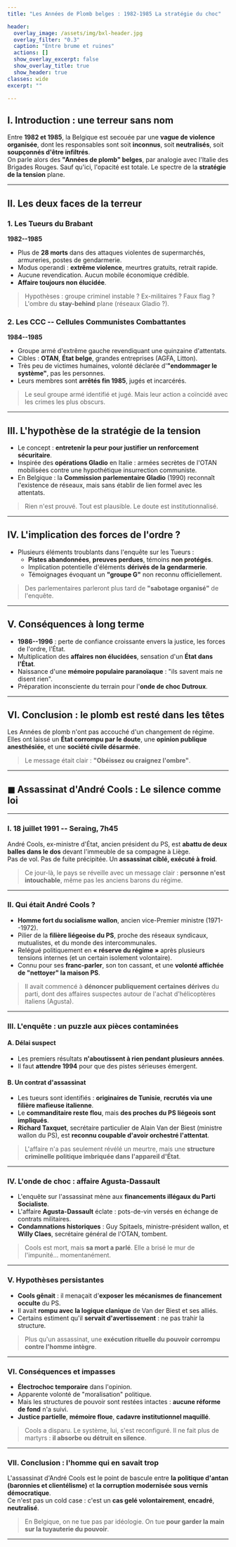 ```yaml
---
title: "Les Années de Plomb belges : 1982-1985 La stratégie du choc"

header:
  overlay_image: /assets/img/bxl-header.jpg
  overlay_filter: "0.3"
  caption: "Entre brume et ruines"
  actions: []
  show_overlay_excerpt: false
  show_overlay_title: true
  show_header: true
classes: wide
excerpt: ""

---
```




## I. Introduction : une terreur sans nom

Entre **1982 et 1985**, la Belgique est secouée par une **vague de violence organisée**, dont les responsables sont soit **inconnus**, soit **neutralisés**, soit **soupçonnés d'être infiltrés**.  
On parle alors des **"Années de plomb" belges**, par analogie avec l'Italie des Brigades Rouges. Sauf qu'ici, l'opacité est totale. Le spectre de la **stratégie de la tension** plane.

------------------------------------------------------------------------

## II. Les deux faces de la terreur

### 1. **Les Tueurs du Brabant**

**1982--1985**  
- Plus de **28 morts** dans des attaques violentes de supermarchés, armureries, postes de gendarmerie.
- Modus operandi : **extrême violence**, meurtres gratuits, retrait rapide.
- Aucune revendication. Aucun mobile économique crédible.
- **Affaire toujours non élucidée**.

> Hypothèses : groupe criminel instable ? Ex-militaires ? Faux flag ?  
> L'ombre du **stay-behind** plane (réseaux Gladio ?).

### 2. **Les CCC -- Cellules Communistes Combattantes**

**1984--1985**  
- Groupe armé d'extrême gauche revendiquant une quinzaine d'attentats.
- Cibles : **OTAN**, **État belge**, grandes entreprises (AGFA, Litton).
- Très peu de victimes humaines, volonté déclarée d'**"endommager le système"**, pas les personnes.
- Leurs membres sont **arrêtés fin 1985**, jugés et incarcérés.

> Le seul groupe armé identifié et jugé. Mais leur action a coïncidé avec les crimes les plus obscurs.

------------------------------------------------------------------------

## III. L'hypothèse de la stratégie de la tension

- Le concept : **entretenir la peur pour justifier un renforcement sécuritaire**.
- Inspirée des **opérations Gladio** en Italie : armées secrètes de l'OTAN mobilisées contre une hypothétique insurrection communiste.
- En Belgique : la **Commission parlementaire Gladio** (1990) reconnaît l'existence de réseaux, mais sans établir de lien formel avec les attentats.

> Rien n'est prouvé. Tout est plausible. Le doute est institutionnalisé.

------------------------------------------------------------------------

## IV. L'implication des forces de l'ordre ?

- Plusieurs éléments troublants dans l'enquête sur les Tueurs :
  - **Pistes abandonnées**, **preuves perdues**, témoins **non protégés**.
  - Implication potentielle d'éléments **dérivés de la gendarmerie**.
  - Témoignages évoquant un **"groupe G"** non reconnu officiellement.

> Des parlementaires parleront plus tard de **"sabotage organisé"** de l'enquête.

------------------------------------------------------------------------

## V. Conséquences à long terme

- **1986--1996** : perte de confiance croissante envers la justice, les forces de l'ordre, l'État.
- Multiplication des **affaires non élucidées**, sensation d'un **État dans l'État**.
- Naissance d'une **mémoire populaire paranoïaque** : "ils savent mais ne disent rien".
- Préparation inconsciente du terrain pour l'**onde de choc Dutroux**.

------------------------------------------------------------------------

## VI. Conclusion : le plomb est resté dans les têtes

Les Années de plomb n'ont pas accouché d'un changement de régime.  
Elles ont laissé un **État corrompu par le doute**, une **opinion publique anesthésiée**, et une **société civile désarmée**.

> Le message était clair : **"Obéissez ou craignez l'ombre"**.

------------------------------------------------------------------------


## ◼︎ Assassinat d'André Cools : Le silence comme loi

------------------------------------------------------------------------

### I. 18 juillet 1991 -- Seraing, 7h45

André Cools, ex-ministre d'État, ancien président du PS, est **abattu de deux balles dans le dos** devant l'immeuble de sa compagne à Liège.  
Pas de vol. Pas de fuite précipitée. Un **assassinat ciblé, exécuté à froid**.

> Ce jour-là, le pays se réveille avec un message clair : **personne n'est intouchable**, même pas les anciens barons du régime.

------------------------------------------------------------------------

### II. Qui était André Cools ?

- **Homme fort du socialisme wallon**, ancien vice-Premier ministre (1971--1972).
- Pilier de la **filière liégeoise du PS**, proche des réseaux syndicaux, mutualistes, et du monde des intercommunales.
- Relégué politiquement en **« réserve du régime »** après plusieurs tensions internes (et un certain isolement volontaire).
- Connu pour ses **franc-parler**, son ton cassant, et une **volonté affichée de "nettoyer" la maison PS**.

> Il avait commencé à **dénoncer publiquement certaines dérives** du parti, dont des affaires suspectes autour de l'achat d'hélicoptères italiens (Agusta).

------------------------------------------------------------------------

### III. L'enquête : un puzzle aux pièces contaminées

#### A. Délai suspect

- Les premiers résultats **n'aboutissent à rien pendant plusieurs années**.
- Il faut **attendre 1994** pour que des pistes sérieuses émergent.

#### B. Un contrat d'assassinat

- Les tueurs sont identifiés : **originaires de Tunisie**, **recrutés via une filière mafieuse italienne**.
- Le **commanditaire reste flou**, mais **des proches du PS liégeois sont impliqués**.
- **Richard Taxquet**, secrétaire particulier de Alain Van der Biest (ministre wallon du PS), est **reconnu coupable d'avoir orchestré l'attentat**.

> L'affaire n'a pas seulement révélé un meurtre, mais une **structure criminelle politique imbriquée dans l'appareil d'État**.

------------------------------------------------------------------------

### IV. L'onde de choc : affaire Agusta-Dassault

- L'enquête sur l'assassinat mène aux **financements illégaux du Parti Socialiste**.
- L'affaire **Agusta-Dassault** éclate : pots-de-vin versés en échange de contrats militaires.
- **Condamnations historiques** : Guy Spitaels, ministre-président wallon, et **Willy Claes**, secrétaire général de l'OTAN, tombent.

> Cools est mort, mais **sa mort a parlé**. Elle a brisé le mur de l'impunité... momentanément.

------------------------------------------------------------------------

### V. Hypothèses persistantes

- **Cools gênait** : il menaçait d'**exposer les mécanismes de financement occulte** du PS.
- Il avait **rompu avec la logique clanique** de Van der Biest et ses alliés.
- Certains estiment qu'il **servait d'avertissement** : ne pas trahir la structure.

> Plus qu'un assassinat, une **exécution rituelle du pouvoir corrompu contre l'homme intègre**.

------------------------------------------------------------------------

### VI. Conséquences et impasses

- **Électrochoc temporaire** dans l'opinion.
- Apparente volonté de "moralisation" politique.
- Mais les structures de pouvoir sont restées intactes : **aucune réforme de fond** n'a suivi.
- **Justice partielle**, **mémoire floue**, **cadavre institutionnel maquillé**.

> Cools a disparu. Le système, lui, s'est reconfiguré. Il ne fait plus de martyrs : **il absorbe ou détruit en silence**.

------------------------------------------------------------------------

### VII. Conclusion : l'homme qui en savait trop

L'assassinat d'André Cools est le point de bascule entre **la politique d'antan (baronnies et clientélisme)** et **la corruption modernisée sous vernis démocratique**.  
Ce n'est pas un cold case : c'est un **cas gelé volontairement**, **encadré**, **neutralisé**.

> En Belgique, on ne tue pas par idéologie. On tue **pour garder la main sur la tuyauterie du pouvoir**.

------------------------------------------------------------------------


